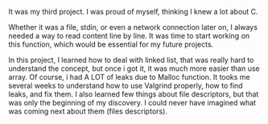 It was my third project. I was proud of myself, thinking I knew a lot about C.

Whether it was a file, stdin, or even a network connection later on, I always needed a way to read content line by line.
It was time to start working on this function, which would be essential for my future projects.

In this project, I learned how to deal with linked list, that was really hard to understand the concept, but once i got it, it was much more easier than use array.
Of course, i had A LOT of leaks due to Malloc function. It tooks me several weeks to understand how to use Valgrind properly, how to find leaks, and fix them. 
I also learned few things about file descriptors, but that was only the beginning of my discovery.
I could never have imagined what was coming next about them (files descriptors).
